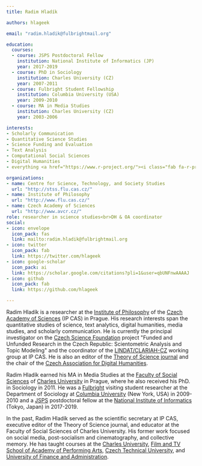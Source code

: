```yaml
---
title: Radim Hladík

authors: hlageek

email: "radim.hladik@fulbrightmail.org"

education:
  courses:
  - course: JSPS Postdoctoral Fellow
    institution: National Institute of Informatics (JP)
    year: 2017-2019
  - course: PhD in Sociology
    institution: Charles University (CZ)
    year: 2007-2011
  - course: Fulbright Student Fellowship
    institution: Columbia University (USA)
    year: 2009-2010
  - course: MA in Media Studies
    institution: Charles University (CZ)
    year: 2003-2006

interests:
- Scholarly Communication
- Quantitative Science Studies
- Science Funding and Evaluation
- Text Analysis
- Computational Social Sciences
- Digital Humanities
- everything <a href="https://www.r-project.org/"><i class="fab fa-r-project"></i></a>

organizations:
- name: Centre for Science, Technology, and Society Studies
  url: "http://stss.flu.cas.cz/"
- name: Institute of Philosophy
  url: "http://www.flu.cas.cz/"
- name: Czech Academy of Sciences
  url: "http://www.avcr.cz/"
role: researcher in science studies<br>DH & OA coordinator
social:
- icon: envelope
  icon_pack: fas
  link: mailto:radim.hladik@fulbrightmail.org
- icon: twitter
  icon_pack: fab
  link: https://twitter.com/hlageek
- icon: google-scholar
  icon_pack: ai
  link: https://scholar.google.com/citations?pli=1&user=qbUNFnwAAAAJ
- icon: github
  icon_pack: fab
  link: https://github.com/hlageek

---
```

<script defer src="/static/fontawesome/fontawesome-all.js"></script>
Radim Hladík is a researcher at the [Institute of Philosophy](http://www.flu.cas.cz/) of the [Czech Academy of Sciences](http://www.avcr.cz/) (IP CAS) in Prague. His research interests span the quantitative studies of science, text analytics, digital humanities, media studies, and scholarly communication. He is currently the principal investigator on the [Czech Science Foundation](https://gacr.cz/) project "Funded and Unfunded Research in the Czech Republic: Scientometric Analysis and Topic Modeling" and the coordinator of the [LINDAT/CLARIAH-CZ](https://clariah.lindat.cz/) working group at IP CAS. He is also an editor of the [Theory of Science journal](http://teorievedy.flu.cas.cz/index.php/tv) and the chair of the [Czech Association for Digital Humanities](https://www.czadh.cz/).

Radim Hladík earned his MA in Media Studies at the [Faculty of Social Sciences](https://fsv.cuni.cz/) of [Charles University](https://cuni.cz/) in Prague, where he also received his PhD. in Sociology in 2011. He was a [Fulbright](https://www.fulbright.cz/) visiting student researcher at the Department of Sociology at [Columbia University](https://www.columbia.edu/) (New York, USA) in 2009-2010 and a [JSPS](https://www.jsps.go.jp/english/) postdoctoral fellow at the [National Institute of Informatics](https://www.nii.ac.jp/) (Tokyo, Japan) in 2017-2019.

In the past, Radim Hladík served as the scientific secretary at IP CAS, executive editor of the Theory of Science journal, and educator at the Faculty of Social Sciences of Charles University. His former work focused on social media, post-socialism and cinematography, and collective memory. He has taught courses at the [Charles University](https://cuni.cz/), [Film and TV School of Academy of Performing Arts](https://www.famu.cz/), [Czech Technical University](https://www.cvut.cz/), and [University of Finance and Administration](https://www.vsfs.cz/).
